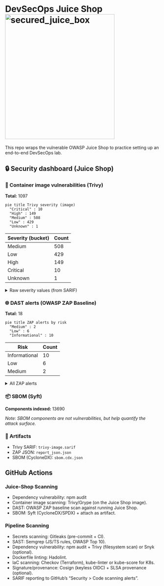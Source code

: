 # DevSecOps Juice Shop <img width="357" height="408" alt="secured_juice_box" src="https://github.com/user-attachments/assets/4384b068-9458-4288-ada4-990d5120f7ed" />

This repo wraps the vulnerable OWASP Juice Shop to practice setting up an end-to-end DevSecOps lab.

<!-- security-dashboard:start -->

## 🔒 Security dashboard (Juice Shop)

### 🐳 Container image vulnerabilities (Trivy)
**Total:** 1097

```mermaid
pie title Trivy severity (image)
  "Critical" : 10
  "High" : 149
  "Medium" : 508
  "Low" : 429
  "Unknown" : 1
```

| Severity (bucket) | Count |
|---|---|
| Medium | 508 |
| Low | 429 |
| High | 149 |
| Critical | 10 |
| Unknown | 1 |

<details><summary>Raw severity values (from SARIF)</summary>


| Severity (raw) | Count |
|---|---|
| 5.5 | 463 |
| 2.0 | 426 |
| 8.0 | 81 |
| 7.8 | 42 |
| 4.7 | 13 |
| 6.5 | 9 |
| 7.5 | 9 |
| 5.3 | 7 |
| 7.1 | 5 |
| 9.8 | 4 |
| 4.1 | 3 |
| 7.0 | 3 |
| 7.3 | 3 |
| 8.1 | 3 |
| 9.1 | 3 |
| 9.5 | 3 |
| 3.3 | 2 |
| 4.4 | 2 |
| 4.6 | 2 |
| 5.0 | 2 |
| 6.4 | 2 |
| 6.7 | 2 |
| 0.0 | 1 |
| 1.9 | 1 |
| 4.8 | 1 |
| 6.1 | 1 |
| 6.3 | 1 |
| 7.2 | 1 |
| 7.4 | 1 |
| 7.7 | 1 |


</details>

### 🌐 DAST alerts (OWASP ZAP Baseline)
**Total:** 18

```mermaid
pie title ZAP alerts by risk
  "Medium" : 2
  "Low" : 6
  "Informational" : 10
```

| Risk | Count |
|---|---|
| Informational | 10 |
| Low | 6 |
| Medium | 2 |

<details><summary>All ZAP alerts</summary>


- **Content Security Policy (CSP) Header Not Set** — _Medium_ (examples: 11) — e.g. `http://localhost:3000`
- **Cross-Domain Misconfiguration** — _Medium_ (examples: 11) — e.g. `http://localhost:3000`
- **Cross-Domain JavaScript Source File Inclusion** — _Low_ (examples: 10) — e.g. `http://localhost:3000`
- **Dangerous JS Functions** — _Low_ (examples: 2) — e.g. `http://localhost:3000/main.js`
- **Deprecated Feature Policy Header Set** — _Low_ (examples: 11) — e.g. `http://localhost:3000`
- **Full Path Disclosure** — _Low_ (examples: 6) — e.g. `http://localhost:3000/ftp/coupons_2013.md.bak`
- **Insufficient Site Isolation Against Spectre Vulnerability** — _Low_ (examples: 10) — e.g. `http://localhost:3000`
- **Timestamp Disclosure - Unix** — _Low_ (examples: 16) — e.g. `http://localhost:3000`
- **Base64 Disclosure** — _Informational_ (examples: 5) — e.g. `http://localhost:3000/ftp`
- **Information Disclosure - Suspicious Comments** — _Informational_ (examples: 2) — e.g. `http://localhost:3000/main.js`
- **Modern Web Application** — _Informational_ (examples: 11) — e.g. `http://localhost:3000`
- **Non-Storable Content** — _Informational_ (examples: 1) — e.g. `http://localhost:3000/ftp/encrypt.pyc`
- **Sec-Fetch-Dest Header is Missing** — _Informational_ (examples: 3) — e.g. `http://localhost:3000`
- **Sec-Fetch-Mode Header is Missing** — _Informational_ (examples: 3) — e.g. `http://localhost:3000`
- **Sec-Fetch-Site Header is Missing** — _Informational_ (examples: 3) — e.g. `http://localhost:3000`
- **Sec-Fetch-User Header is Missing** — _Informational_ (examples: 3) — e.g. `http://localhost:3000`
- **Storable and Cacheable Content** — _Informational_ (examples: 1) — e.g. `http://localhost:3000/robots.txt`
- **Storable but Non-Cacheable Content** — _Informational_ (examples: 9) — e.g. `http://localhost:3000`


</details>

### 📦 SBOM (Syft)
**Components indexed:** 13690

_Note: SBOM components are not vulnerabilities, but help quantify the attack surface._

### 📎 Artifacts
- Trivy SARIF: `trivy-image.sarif`
- ZAP JSON: `report_json.json`
- SBOM (CycloneDX): `sbom.cdx.json`

<!-- security-dashboard:end -->

## GitHub Actions

### Juice-Shop Scanning

- Dependency vulnerability: npm audit
- Container image scanning: Trivy/Grype (on the Juice Shop image).
- DAST: OWASP ZAP baseline scan against running Juice Shop.
- SBOM: Syft (CycloneDX/SPDX) + attach as artifact.

### Pipeline Scanning

- Secrets scanning: Gitleaks (pre-commit + CI).
- SAST: Semgrep (JS/TS rules, OWASP Top 10).
- Dependency vulnerability: npm audit + Trivy (filesystem scan) or Snyk (optional).
- Dockerfile linting: Hadolint.
- IaC scanning: Checkov (Terraform), kube-linter or kube-score for K8s.
- Signature/provenance: Cosign (keyless OIDC) + SLSA provenance (optional).
- SARIF reporting to GitHub’s “Security > Code scanning alerts”.

